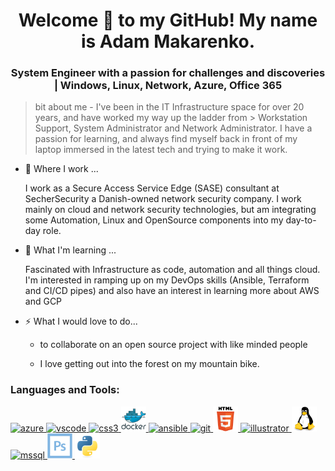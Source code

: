 <h1 align="center">Welcome 👋 to my GitHub! My name is Adam Makarenko.</h1>
<h3 align="center">System Engineer with a passion for challenges and discoveries | Windows, Linux, Network, Azure, Office 365 </h3>

> bit about me - I've been in the IT Infrastructure space for over 20 years, and have worked my way up the ladder from           > Workstation Support, System Administrator and Network Administrator. I have a passion for learning, and always find myself
> back in front of my laptop immersed in the latest tech and trying to make it work.

- 🔭 Where I work ...
    
    I work as a Secure Access Service Edge (SASE) consultant at SecherSecurity a Danish-owned  network security company. I work mainly on cloud and network security technologies, but am integrating some Automation, Linux and OpenSource components into my day-to-day role.
    
- 🌱 What I'm learning ...
    
    Fascinated with Infrastructure as code, automation and all things cloud. I'm interested in ramping up on my DevOps skills (Ansible, Terraform and CI/CD pipes) and also have an interest in learning more about AWS and GCP
    
- ⚡ What I would love to do...
    
  -  to collaborate on an open source project with like minded people
    
   - I love getting out into the forest on my mountain bike.

<h3 align="left">Languages and Tools:</h3>
<p align="left"> <a href="https://azure.microsoft.com/en-in/" target="_blank"> <img src="https://www.vectorlogo.zone/logos/microsoft_azure/microsoft_azure-icon.svg" alt="azure" width="40" height="40"/> </a> <a href="https://code.visualstudio.com/" target="_blank"> <img src="https://www.vectorlogo.zone/logos/visualstudio_code/visualstudio_code-icon.svg" alt="vscode" width="40" height="40"/> </a> <a href="https://www.microsoft.com/en-us/windows-server" target="_blank"> <img src="https://www.vectorlogo.zone/logos/microsoft/microsoft-icon.svg" alt="css3" width="40" height="40"/> </a> <a href="https://www.docker.com/" target="_blank"> <img src="https://raw.githubusercontent.com/devicons/devicon/master/icons/docker/docker-original-wordmark.svg" alt="docker" width="40" height="40"/> </a> <a href="https://www.ansible.com/" target="_blank"> <img src="https://www.vectorlogo.zone/logos/ansible/ansible-icon.svg" alt="ansible" width="40" height="40"/> </a> <a href="https://git-scm.com/" target="_blank"> <img src="https://www.vectorlogo.zone/logos/git-scm/git-scm-icon.svg" alt="git" width="40" height="40"/> </a> <a href="https://www.w3.org/html/" target="_blank"> <img src="https://raw.githubusercontent.com/devicons/devicon/master/icons/html5/html5-original-wordmark.svg" alt="html5" width="40" height="40"/> </a> <a href="https://www.adobe.com/in/products/illustrator.html" target="_blank"> <img src="https://www.vectorlogo.zone/logos/adobe_illustrator/adobe_illustrator-icon.svg" alt="illustrator" width="40" height="40"/> </a> <a href="https://www.linux.org/" target="_blank"> <img src="https://raw.githubusercontent.com/devicons/devicon/master/icons/linux/linux-original.svg" alt="linux" width="40" height="40"/> </a> <a href="https://www.microsoft.com/en-us/sql-server" target="_blank"> <img src="https://cdn.worldvectorlogo.com/logos/microsoft-sql-server.svg" alt="mssql" width="40" height="40"/> </a> <a href="https://www.photoshop.com/en" target="_blank"> <img src="https://raw.githubusercontent.com/devicons/devicon/master/icons/photoshop/photoshop-line.svg" alt="photoshop" width="40" height="40"/> </a> <a href="https://www.python.org" target="_blank"> <img src="https://raw.githubusercontent.com/devicons/devicon/master/icons/python/python-original.svg" alt="python" width="40" height="40"/> </a> </p>

